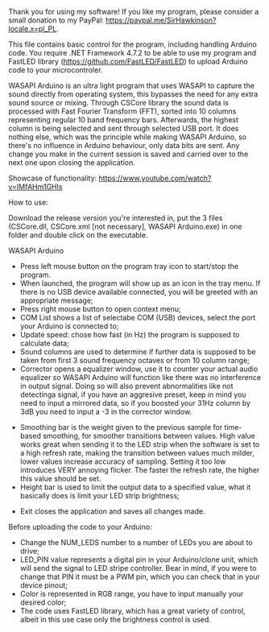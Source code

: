 Thank you for using my software! If you like my program, please consider a small donation to my PayPal: https://paypal.me/SirHawkinson?locale.x=pl_PL.

This file contains basic control for the program, including handling Arduino code. You require .NET Framework 4.7.2 to be able to use my program
and FastLED library (https://github.com/FastLED/FastLED) to upload Arduino code to your microcontroler.

WASAPI Arduino is an ultra light program that uses WASAPI to capture the sound directly from operating system, this bypasses the need for any extra sound source or mixing. Through CSCore library the sound data is processed 
with Fast Fourier Transform (FFT), sorted into 10 columns representing regular 10 band frequency bars. Afterwards, the highest column is being selected and sent through selected USB port. It does nothing else, which was the principle while making WASAPI Arduino, so there's no influence in Arduino behaviour, only data bits are sent. Any change you make in the current session is saved and carried over to the next one upon closing the application.

Showcase of functionality:
https://www.youtube.com/watch?v=IMfAHm1GHIs

How to use:

Download the release version you're interested in, put the 3 files (CSCore.dll, CSCore.xml [not necessary], WASAPI Arduino.exe) in one folder and double click on the executable.

WASAPI Arduino

- Press left mouse button on the program tray icon to start/stop the program.
- When launched, the program will show up as an icon in the tray menu. If there is no USB device available connected, you will be greeted with an appropriate message;
- Press right mouse button to open context menu;
- COM List shows a list of selectabe COM (USB) devices, select the port your Arduino is connected to;
- Update speed: chose how fast (in Hz) the program is supposed to calculate data;
- Sound columns are used to determine if further data is supposed to be taken from first 3 sound frequency octaves or from 10 column range;
- Corrector opens a equalizer window, use it to counter your actual audio equalizer so WASAPI Arduino will function like there was no interference in output signal. Doing so will also prevent abnormalities like not detectinga signal, if you have an aggresive preset, keep in mind you need to input a mirrored data, so if you boosted your 31Hz column by 3dB you need to input a -3 in the corrector window. 
* Smoothing bar is the weight given to the previous sample for time-based smoothing, for smoother transitions between values. High value works great when sending it to the LED strip when the software is set to a high refresh rate, making the transition between values much milder, lower values increase accuracy of sampling. Setting it too low introduces VERY annoying flicker. The faster the refresh rate, the higher this value should be set.
* Height bar is used to limit the output data to a specified value, what it basically does is limit your LED strip brightness;
- Exit closes the application and saves all changes made.

Before uploading the code to your Arduino:
- Change the NUM_LEDS number to a number of LEDs you are about to drive;
- LED_PIN value represents a digital pin in your Arduino/clone unit, which will send the signal to LED stripe controller. Bear in mind,
if you were to change that PIN it must be a PWM pin, which you can check that in your device pinout;
- Color is represented in RGB range, you have to input manually your desired color;
- The code uses FastLED library, which has a great variety of control, albeit in this use case only the brightness control is used.
